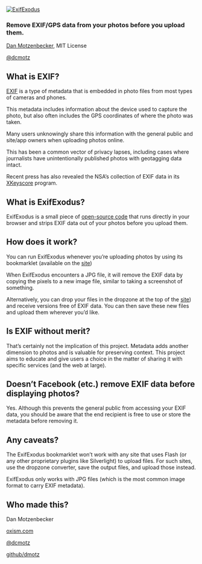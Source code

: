 [![ExifExodus](http://exifexodus.com/assets/images/logo.svg)](http://exifexodus.com)

### Remove EXIF/GPS data from your photos before you upload them.

[Dan Motzenbecker](http://oxism.com), MIT License

[@dcmotz](http://twitter.com/dcmotz)


## What is EXIF?
[EXIF](http://en.wikipedia.org/wiki/Exchangeable_image_file_format)
is a type of metadata that is embedded in photo files from most types
of cameras and phones.

This metadata includes information about the device used to capture the photo,
but also often includes the GPS coordinates of where the photo was taken.

Many users unknowingly share this information with the general public
and site/app owners when uploading photos online.

This has been a common vector of privacy lapses, including cases where
journalists have unintentionally published photos with geotagging data intact.

Recent press has also revealed the NSA&rsquo;s collection of EXIF data in
its [XKeyscore](http://en.wikipedia.org/wiki/XKeyscore) program.


## What is ExifExodus?
ExifExodus is a small piece of
[open-source code](https://github.com/dmotz/ExifExodus) that
runs directly in your browser and strips EXIF data out of your photos before
you upload them.


## How does it work?
You can run ExifExodus whenever you&rsquo;re uploading photos by using its
bookmarklet (available on the [site](http://exifexodus.com))

When ExifExodus encounters a JPG file, it will remove the EXIF data by
copying the pixels to a new image file, similar to taking a screenshot of
something.

Alternatively, you can drop your files in the dropzone at the top of the
[site](http://exifexodus.com)) and receive versions free of EXIF data. You can
then save these new files and upload them wherever you&rsquo;d like.


## Is EXIF without merit?
That&rsquo;s certainly not the implication of this project. Metadata adds
another dimension to photos and is valuable for preserving context.
This project aims to educate and give users a choice in the matter of sharing
it with specific services (and the web at large).


## Doesn&rsquo;t Facebook (etc.) remove EXIF data before displaying photos?
Yes. Although this prevents the general public from accessing your EXIF data,
you should be aware that the end recipient is free to use or store the metadata
before removing it.


## Any caveats?
The ExifExodus bookmarklet won&rsquo;t work with any site that uses Flash
(or any other proprietary plugins like Silverlight) to upload files.
For such sites, use the dropzone converter, save the output files, and upload
those instead.

ExifExodus only works with JPG files (which is the most common image
format to carry EXIF metadata).


## Who made this?
Dan Motzenbecker

[oxism.com](http://oxism.com)

[@dcmotz](https://twitter.com/dcmotz)

[github/dmotz](https://github.com/dmotz)

